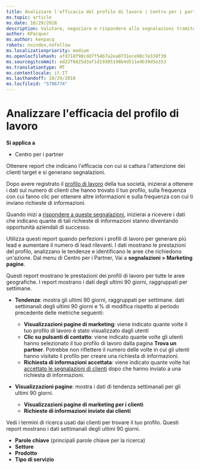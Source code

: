 ```yaml
---
title: Analizzare l'efficacia del profilo di lavoro | Centro per i partner
ms.topic: article
ms.date: 10/29/2018
description: Valutare, negoziare e rispondere alle segnalazioni tramite il Centro per i partner.
author: KPacquer
ms.author: kenpacq
robots: noindex,nofollow
ms.localizationpriority: medium
ms.openlocfilehash: afd718f98cdd7f54b7a2ea0731ece90c7e338f30
ms.sourcegitcommit: ed22f6825d3af1d19385198b4d511e4b39d5e353
ms.translationtype: MT
ms.contentlocale: it-IT
ms.lasthandoff: 10/29/2018
ms.locfileid: "5796774"
---
```

# <a name="analyze-the-effectiveness-of-your-business-profile"></a>Analizzare l'efficacia del profilo di lavoro
<!-- 
https://go.microsoft.com/fwlink/?linkid=849120
-->

**Si applica a**

-  Centro per i partner

Ottenere report che indicano l'efficacia con cui si cattura l'attenzione dei clienti target e si generano segnalazioni.

Dopo avere registrato il [profilo di lavoro](create-a-marketing-profile.md) della tua società, inizierai a ottenere i dati sul numero di clienti che hanno trovato il tuo profilo, sulla frequenza con cui fanno clic per ottenere altre informazioni e sulla frequenza con cui ti inviano richieste di informazioni. 

Quando inizi a [rispondere a queste segnalazioni](responding-to-referrals.md), inizierai a ricevere i dati che indicano quante di tali richieste di informazioni stanno diventando opportunità aziendali di successo.

Utilizza questi report quando perfezioni i profili di lavoro per generare più lead e aumentare il numero di lead rilevanti. I dati mostrano le prestazioni del profilo, analizzano le tendenze e identificano le aree che richiedono un'azione. Dal menu di Centro per i Partner, Vai a **segnalazioni > Marketing pagine**.

Questi report mostrano le prestazioni dei profili di lavoro per tutte le aree geografiche. I report mostrano i dati degli ultimi 90 giorni, raggruppati per settimane.

*  **Tendenze**: mostra gli ultimi 90 giorni, raggruppati per settimane. dati settimanali degli ultimi 90 giorni e % di modifica rispetto al periodo precedente delle metriche seguenti:

   * **Visualizzazioni pagine di marketing**: viene indicato quante volte il tuo profilo di lavoro è stato visualizzato dagli utenti
   * **Clic su pulsanti di contatto**: viene indicato quante volte gli utenti hanno selezionato il tuo profilo di lavoro dalla pagina **Trova un partner**. Potrebbe non riflettere il numero delle volte in cui gli utenti hanno visitato il profilo per creare una richiesta di informazioni.
   * **Richiesta di informazioni accettata**: viene indicato quante volte hai [accettato le segnalazioni di clienti](responding-to-referrals.md) dopo che hanno inviato a una richiesta di informazioni.


*  **Visualizzazioni pagine**: mostra i dati di tendenza settimanali per gli ultimi 90 giorni.
   *  **Visualizzazioni pagine di marketing per i clienti**
   *  **Richieste di informazioni inviate dai clienti**

Vedi i termini di ricerca usati dai clienti per trovare il tuo profilo. Questi report mostrano i dati settimanali degli ultimi 90 giorni.

*  **Parole chiave** (principali parole chiave per la ricerca) 
*  **Settore**
*  **Prodotto**
*  **Tipo di servizio**

